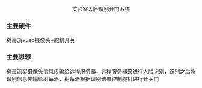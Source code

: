 <center>实验室人脸识别开门系统</center>

### 主要硬件

树莓派+usb摄像头+舵机开关

### 主要思想

树莓派奖摄像头信息传输给远程服务器，远程服务器来进行人脸识别，识别之后将识别信息传输给树莓派，树莓派根据识别结果控制舵机进行开关门